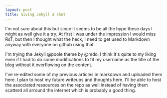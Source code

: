 ```yaml
---
layout: post
title: Giving Jekyll a shot
---
```


I'm not sure about this but since it seems to be all the hype these days I might
as well give it a try. At first I was under the impression I would miss RsT, but
then I thought what the heck, I need to get used to Markdown anyway with
everyone on github using that.

I'm trying the Jekyll @poole theme by @mdo, I think it's quite to my liking even
if I had to do some modifications to fit my username as the title of the blog
without it overflowing on the content.

I've re-edited some of my previous articles in markdown and uploaded them
here. I plan to host my future writeups and thoughts here. I'll be able to host
the associated ressources on the repo as well instead of having them scatterd
all arround the internet which is probably a good thing.
